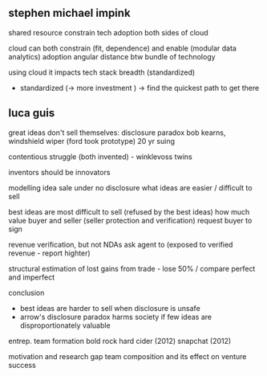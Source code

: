 ## stephen michael impink
shared resource constrain tech adoption
both sides of cloud

cloud can both constrain (fit, dependence) and enable (modular data analytics) adoption
angular distance btw bundle of technology 

using cloud it impacts tech stack breadth (standardized)
- standardized (-> more investment ) -> find the quickest path to get there 

## luca guis

great ideas don't sell themselves: disclosure paradox
bob kearns, windshield wiper (ford took prototype) 20 yr suing

contentious struggle (both invented) - winklevoss twins

inventors should be innovators

modelling idea sale under no disclosure
what ideas are easier / difficult to sell

best ideas are most difficult to sell (refused by the best ideas)
how much value buyer and seller (seller protection and verification)
request buyer to sign

revenue verification, but not NDAs
ask agent to (exposed to verified revenue - report highter)

structural estimation of lost gains from trade -  lose 50% / compare perfect and imperfect 

conclusion
- best ideas are harder to sell when disclosure is unsafe
- arrow's disclosure paradox harms society if few ideas are disproportionately valuable


entrep. team formation
bold rock hard cider (2012)
snapchat (2012)

motivation and research gap
team composition and its effect on venture success

























